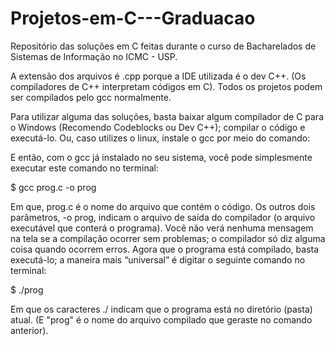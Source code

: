 ﻿# Projetos-em-C---Graduacao

Repositório das soluções em C feitas durante o curso de Bacharelados de Sistemas de Informação no ICMC - USP.

A extensão dos arquivos é .cpp porque a IDE utilizada é o dev C++. (Os compiladores de C++ interpretam códigos em C).
Todos os projetos podem ser compilados pelo gcc normalmente.

Para utilizar alguma das soluções, basta baixar algum compilador de C para o Windows (Recomendo Codeblocks ou Dev C++); compilar o código e executá-lo.
Ou, caso utilizes o linux, instale o gcc por meio do comando:

E então, com o gcc já instalado no seu sistema, você pode simplesmente executar este comando no terminal:

$ gcc prog.c -o prog

Em que, prog.c é o nome do arquivo que contém o código. Os outros dois parâmetros, -o prog, indicam o arquivo de saída do compilador (o arquivo executável que conterá o programa). Você não verá nenhuma mensagem na tela se a compilação ocorrer sem problemas; o compilador só diz alguma coisa quando ocorrem erros.
Agora que o programa está compilado, basta executá-lo; a maneira mais “universal” é digitar o seguinte comando no terminal:

$ ./prog

Em que os caracteres ./ indicam que o programa está no diretório (pasta) atual. (E "prog" é o nome do arquivo compilado que geraste no comando anterior).
